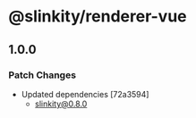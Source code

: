 # @slinkity/renderer-vue

## 1.0.0

### Patch Changes

- Updated dependencies [72a3594]
  - slinkity@0.8.0
